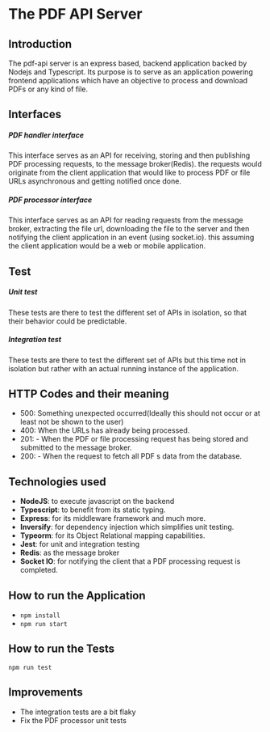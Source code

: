 # The PDF API Server

## Introduction

The pdf-api server is an express based, backend application backed by Nodejs and Typescript. Its purpose is to serve as an application powering frontend applications which have an objective 
to process and download PDFs or any kind of file.     
 

## Interfaces

##### PDF handler interface
This interface serves as an API for receiving, storing and then publishing PDF processing requests, to the message broker(Redis).
the requests would originate from the client application that would like to process PDF or file URLs asynchronous and getting notified once done.  

##### PDF processor interface

This interface serves as an API for reading requests from the message broker, extracting the file url, downloading the file to the server and then notifying the client application 
in an event (using socket.io). this assuming the client application would be a web or mobile application.

## Test

##### Unit test

These tests are there to test the different set of APIs in isolation, so that their behavior could be predictable.  

##### Integration test

These tests are there to test the different set of APIs but this time not in isolation but rather with an actual running instance of the application.

## HTTP Codes and their meaning

- 500: Something unexpected occurred(Ideally this should not occur or at least not be shown to the user) 
- 400: When the URLs has already being processed.
- 201: - When the PDF or file processing request has being stored and submitted to the message broker.
- 200:  - When the request to fetch all PDF s data from the database.

## Technologies used
- **NodeJS**: to execute javascript on the backend
- **Typescript**: to benefit from its static typing.
- **Express**: for its middleware framework and much more.
- **Inversify**: for dependency injection which simplifies unit testing.
- **Typeorm**: for its Object Relational mapping capabilities.
- **Jest**: for unit and integration testing 
- **Redis**: as the message broker
- **Socket IO**: for notifying the client that a PDF processing request is completed.

## How to run the Application

- `npm install` 
- `npm run start`

## How to run the Tests

`npm run test`

## Improvements
- The integration tests are a bit flaky
- Fix the PDF processor unit tests 





